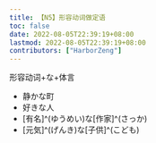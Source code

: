 ```yaml
---
title: 【N5】形容动词做定语
toc: false
date: 2022-08-05T22:39:19+08:00
lastmod: 2022-08-05T22:39:19+08:00
contributors: ["HarborZeng"]
---
```


形容动词+な+体言

- 静かな町
- 好きな人
- [有名]^(ゆうめい)な[作家]^(さっか)
- [元気]^(げんき)な[子供]^(こども)

